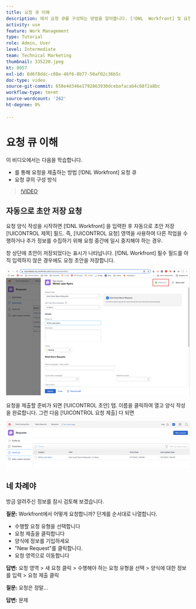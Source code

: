 ```yaml
---
title: 요청 큐 이해
description: 에서 요청 큐를 구성하는 방법을 알아봅니다. [!DNL  Workfront] 및 요청을 제출하는 방법입니다.
activity: use
feature: Work Management
type: Tutorial
role: Admin, User
level: Intermediate
team: Technical Marketing
thumbnail: 335220.jpeg
kt: 8957
exl-id: 8d6f8ddc-c08e-46f6-8b77-50af02c36b5c
doc-type: video
source-git-commit: 650e4d346e1792863930dcebafacab4c88f2a8bc
workflow-type: tm+mt
source-wordcount: '262'
ht-degree: 0%

---
```


# 요청 큐 이해

이 비디오에서는 다음을 학습합니다.

* 를 통해 요청을 제출하는 방법 [!DNL  Workfront] 요청 큐
* 요청 큐의 구성 방식

>[!VIDEO](https://video.tv.adobe.com/v/335220/?quality=12&learn=on)

## 자동으로 초안 저장 요청

요청 양식 작성을 시작하면 [!DNL Workfront] 을 입력한 후 자동으로 초안 저장 [!UICONTROL 제목] 필드. 즉, [!UICONTROL 요청] 영역을 사용하여 다른 작업을 수행하거나 추가 정보를 수집하기 위해 요청 중간에 일시 중지해야 하는 경우.

창 상단에 초안이 저장되었다는 표시가 나타납니다. [!DNL Workfront] 필수 필드를 아직 입력하지 않은 경우에도 요청 초안을 저장합니다.

![요청 초안 만들기 이미지](assets/queue-mgt-make-a-request-draft-1.png)

요청을 제출할 준비가 되면 [!UICONTROL 초안] 탭. 이름을 클릭하여 열고 양식 작성을 완료합니다. 그런 다음 [!UICONTROL 요청 제출] 다 되면

![요청 초안 회수 이미지](assets/queue-mgt-make-a-request-draft-2.png)

## 네 차례야

방금 알려주신 정보를 잠시 검토해 보겠습니다.

**질문:** Workfront에서 어떻게 요청합니까? 단계를 순서대로 나열합니다.

* 수행할 요청 유형을 선택합니다
* 요청 제출을 클릭합니다
* 양식에 정보를 기입하세요
* &quot;New Request&quot;를 클릭합니다.
* 요청 영역으로 이동합니다


**답변:** 요청 영역 > 새 요청 클릭 > 수행해야 하는 요청 유형을 선택 > 양식에 대한 정보를 입력 > 요청 제출 클릭

**질문:** 요청은 정말...

**답변:** 문제

<!---
You can also access request drafts from the [!UICONTROL Select a Request Type] menu at the top of the window. Select an option from the [!UICONTROL Recent Drafts] section, or start a new request by picking a queue from the [!UICONTROL New Requests] section. Fill everything out like normal, then submit the request.

<!---
image
--->

<!---
Let's take a minute to review the information you were just presented.

How do you make a request in Workfront? List the steps in order.
Choose the request type you need to make
Click Submit request
Fill out the information on the form
Click "New Request"
Navigate to the request area

Answer: Navigate to the request area>Click New Request>Choose the request type you need to make>Fill out the information on the form>Click Submit request

A request is really an......

Answer: Issue
--->
